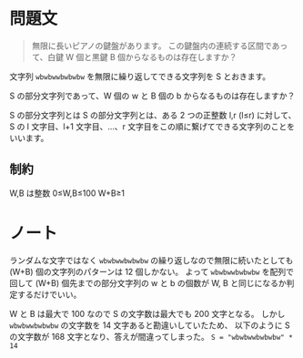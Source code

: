 # 問題文

> 無限に長いピアノの鍵盤があります。 この鍵盤内の連続する区間であって、白鍵
> W 個と黒鍵 B 個からなるものは存在しますか？

文字列 `wbwbwwbwbwbw` を無限に繰り返してできる文字列を S とおきます。

S の部分文字列であって、W 個の w と B 個の b からなるものは存在しますか？

S の部分文字列とは S の部分文字列とは、ある 2 つの正整数 l,r (l≤r) に対して、S の l 文字目、l+1 文字目、…、r 文字目をこの順に繋げてできる文字列のことをいいます。

## 制約

W,B は整数
0≤W,B≤100
W+B≥1

# ノート

ランダムな文字ではなく `wbwbwwbwbwbw` の繰り返しなので無限に続いたとしても (W+B) 個の文字列のパターンは 12 個しかない。
よって `wbwbwwbwbwbw` を配列で回して (W+B) 個先までの部分文字列の w と b の個数が W, B と同じになるか判定するだけでいい。

W と B は最大で 100 なので S の文字数は最大でも 200 文字となる。
しかし `wbwbwwbwbwbw` の文字数を 14 文字あると勘違いしていたため、 以下のように S の文字数が 168 文字となり、答えが間違ってしまった。
`S = "wbwbwwbwbwbw" * 14`
